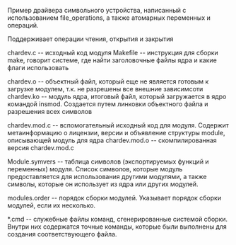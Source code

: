 Пример драйвера символьного устройства, написанный с использованием file_operations, 
а также атомарных переменных и операций. 

Поддерживает операции чтения, открытия и закрытия

chardev.c -- исходный код модуля
Makefile -- инструкция для сборки make, говорит системе, где найти заголовочные файлы ядра и какие флаги использовать

chardev.o -- объектный файл, который еще не является готовым к загрузке модулем, т.к. не разрешены все внешние зависимсоти
chardev.ko -- модуль ядра, итоговый файл, который загружается в ядро командой insmod. Создается путем линковки объектного файла и разрешения всех символов

chardev.mod.c -- вспомогательный исходный код для модуля. Содержит метаинформацию о лицензии, версии и объявление структуры module, описывающей модуль для ядра
chardev.mod.o -- скомпилированная версия chardev.mod.c

Module.symvers -- таблица символов (экспортируемых функций и переменных) модуля. Список символов, которые модуль предоставляется для использования другими модулями, а также символы, которые он использует из ядра или других модулей.

modules.order -- порядок сборки модулей. Указывает порядок сборки модулей, если их несколько.

*.cmd -- служебные файлы команд, сгенерированные системой сборки. Внутри них содержатся точные команды, которые были выполнены для создания соответствующего файла.

